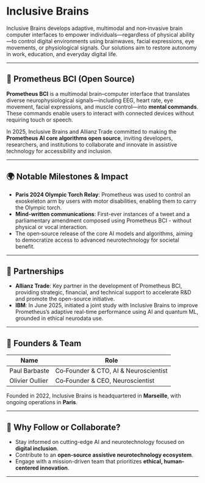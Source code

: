 # Inclusive Brains

Inclusive Brains develops adaptive, multimodal and non‑invasive brain computer interfaces to empower individuals—regardless of physical ability—to control digital environments using brainwaves, facial expressions, eye movements, or physiological signals. Our solutions aim to restore autonomy in work, education, and everyday digital life.

---

## 🧠 Prometheus BCI (Open Source)

**Prometheus BCI** is a multimodal brain–computer interface that translates diverse neurophysiological signals—including EEG, heart rate, eye movement, facial expressions, and muscle control—into **mental commands**. These commands enable users to interact with connected devices without requiring touch or speech.

In 2025, Inclusive Brains and Allianz Trade committed to making the **Prometheus AI core algorithms open source**, inviting developers, researchers, and institutions to collaborate and innovate in assistive technology for accessibility and inclusion.

---

## 🌍 Notable Milestones & Impact

- **Paris 2024 Olympic Torch Relay**: Prometheus was used to control an exoskeleton arm by users with motor disabilities, enabling them to carry the Olympic torch. 
- **Mind-written communications**: First-ever instances of a tweet and a parliamentary amendment composed using Prometheus BCI - without physical or vocal interaction. 
- The open‑source release of the core AI models and algorithms, aiming to democratize access to advanced neurotechnology for societal benefit.

---

## 🤝 Partnerships

- **Allianz Trade**: Key partner in the development of Prometheus BCI, providing strategic, financial, and technical support to accelerate R&D and promote the open-source initiative.
- **IBM**: In June 2025, initiated a joint study with Inclusive Brains to improve Prometheus’s adaptive real-time performance using AI and quantum ML, grounded in ethical neurodata use.

---

## 🧬 Founders & Team

| Name             | Role                               |
|------------------|------------------------------------|
| Paul Barbaste    | Co‑Founder & CTO, AI & Neuroscientist |
| Olivier Oullier  | Co‑Founder & CEO, Neuroscientist   |

Founded in 2022, Inclusive Brains is headquartered in **Marseille**, with ongoing operations in **Paris**.

---

## 🧠 Why Follow or Collaborate?

- Stay informed on cutting-edge AI and neurotechnology focused on **digital inclusion**.
- Contribute to an **open-source assistive neurotechnology ecosystem**.
- Engage with a mission-driven team that prioritizes **ethical, human-centered innovation**.
---
